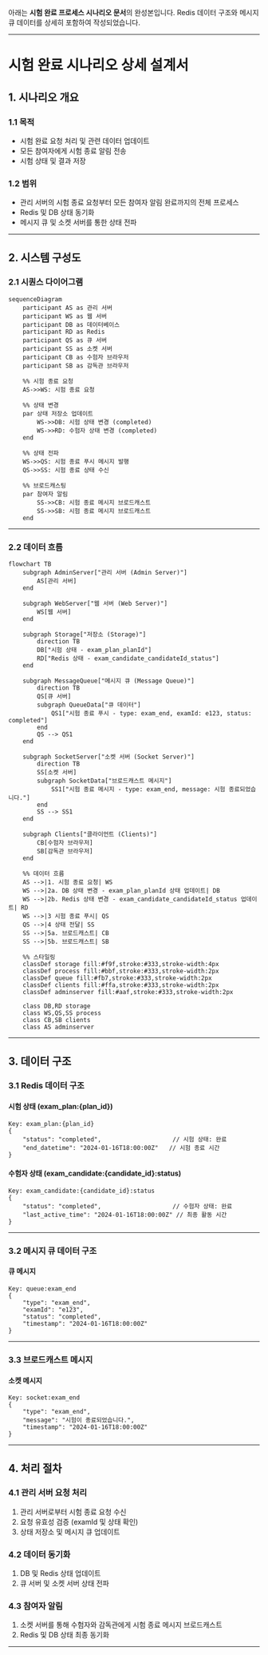 아래는 **시험 완료 프로세스 시나리오 문서**의 완성본입니다. Redis 데이터 구조와 메시지 큐 데이터를 상세히 포함하여 작성되었습니다.

---

# 시험 완료 시나리오 상세 설계서

## 1. 시나리오 개요

### 1.1 목적

-   시험 완료 요청 처리 및 관련 데이터 업데이트
-   모든 참여자에게 시험 종료 알림 전송
-   시험 상태 및 결과 저장

### 1.2 범위

-   관리 서버의 시험 종료 요청부터 모든 참여자 알림 완료까지의 전체 프로세스
-   Redis 및 DB 상태 동기화
-   메시지 큐 및 소켓 서버를 통한 상태 전파

---

## 2. 시스템 구성도

### 2.1 시퀀스 다이어그램

```mermaid
sequenceDiagram
    participant AS as 관리 서버
    participant WS as 웹 서버
    participant DB as 데이터베이스
    participant RD as Redis
    participant QS as 큐 서버
    participant SS as 소켓 서버
    participant CB as 수험자 브라우저
    participant SB as 감독관 브라우저

    %% 시험 종료 요청
    AS->>WS: 시험 종료 요청

    %% 상태 변경
    par 상태 저장소 업데이트
        WS->>DB: 시험 상태 변경 (completed)
        WS->>RD: 수험자 상태 변경 (completed)
    end

    %% 상태 전파
    WS->>QS: 시험 종료 푸시 메시지 발행
    QS->>SS: 시험 종료 상태 수신

    %% 브로드캐스팅
    par 참여자 알림
        SS->>CB: 시험 종료 메시지 브로드캐스트
        SS->>SB: 시험 종료 메시지 브로드캐스트
    end
```

---

### 2.2 데이터 흐름

```mermaid
flowchart TB
    subgraph AdminServer["관리 서버 (Admin Server)"]
        AS[관리 서버]
    end

    subgraph WebServer["웹 서버 (Web Server)"]
        WS[웹 서버]
    end

    subgraph Storage["저장소 (Storage)"]
        direction TB
        DB["시험 상태 - exam_plan_planId"]
        RD["Redis 상태 - exam_candidate_candidateId_status"]
    end

    subgraph MessageQueue["메시지 큐 (Message Queue)"]
        direction TB
        QS[큐 서버]
        subgraph QueueData["큐 데이터"]
            QS1["시험 종료 푸시 - type: exam_end, examId: e123, status: completed"]
        end
        QS --> QS1
    end

    subgraph SocketServer["소켓 서버 (Socket Server)"]
        direction TB
        SS[소켓 서버]
        subgraph SocketData["브로드캐스트 메시지"]
            SS1["시험 종료 메시지 - type: exam_end, message: 시험 종료되었습니다."]
        end
        SS --> SS1
    end

    subgraph Clients["클라이언트 (Clients)"]
        CB[수험자 브라우저]
        SB[감독관 브라우저]
    end

    %% 데이터 흐름
    AS -->|1. 시험 종료 요청| WS
    WS -->|2a. DB 상태 변경 - exam_plan_planId 상태 업데이트| DB
    WS -->|2b. Redis 상태 변경 - exam_candidate_candidateId_status 업데이트| RD
    WS -->|3 시험 종료 푸시| QS
    QS -->|4 상태 전달| SS
    SS -->|5a. 브로드캐스트| CB
    SS -->|5b. 브로드캐스트| SB

    %% 스타일링
    classDef storage fill:#f9f,stroke:#333,stroke-width:4px
    classDef process fill:#bbf,stroke:#333,stroke-width:2px
    classDef queue fill:#fb7,stroke:#333,stroke-width:2px
    classDef clients fill:#ffa,stroke:#333,stroke-width:2px
    classDef adminserver fill:#aaf,stroke:#333,stroke-width:2px

    class DB,RD storage
    class WS,QS,SS process
    class CB,SB clients
    class AS adminserver
```

---

## 3. 데이터 구조

### 3.1 Redis 데이터 구조

#### **시험 상태 (exam_plan:{plan_id})**

```plaintext
Key: exam_plan:{plan_id}
{
    "status": "completed",                    // 시험 상태: 완료
    "end_datetime": "2024-01-16T18:00:00Z"   // 시험 종료 시간
}
```

#### **수험자 상태 (exam_candidate:{candidate_id}:status)**

```plaintext
Key: exam_candidate:{candidate_id}:status
{
    "status": "completed",                    // 수험자 상태: 완료
    "last_active_time": "2024-01-16T18:00:00Z" // 최종 활동 시간
}
```

---

### 3.2 메시지 큐 데이터 구조

#### **큐 메시지**

```plaintext
Key: queue:exam_end
{
    "type": "exam_end",
    "examId": "e123",
    "status": "completed",
    "timestamp": "2024-01-16T18:00:00Z"
}
```

---

### 3.3 브로드캐스트 메시지

#### **소켓 메시지**

```plaintext
Key: socket:exam_end
{
    "type": "exam_end",
    "message": "시험이 종료되었습니다.",
    "timestamp": "2024-01-16T18:00:00Z"
}
```

---

## 4. 처리 절차

### 4.1 관리 서버 요청 처리

1. 관리 서버로부터 시험 종료 요청 수신
2. 요청 유효성 검증 (examId 및 상태 확인)
3. 상태 저장소 및 메시지 큐 업데이트

### 4.2 데이터 동기화

1. DB 및 Redis 상태 업데이트
2. 큐 서버 및 소켓 서버 상태 전파

### 4.3 참여자 알림

1. 소켓 서버를 통해 수험자와 감독관에게 시험 종료 메시지 브로드캐스트
2. Redis 및 DB 상태 최종 동기화

---
